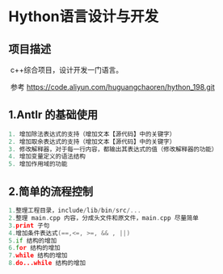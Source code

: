 # Hython语言设计与开发

## 项目描述

​	c++综合项目，设计开发一门语言。

​	参考 https://code.aliyun.com/huguangchaoren/hython_198.git

## 1.Antlr 的基础使用

```cpp
1. 增加除法表达式的支持（增加文本【源代码】中的关键字）
2. 增加取余表达式的支持（增加文本【源代码】中的关键字）
3. 修改解释器，对于每一行内容，都输出其表达式的值（修改解释器的功能）
4. 增加变量定义的语法结构
5. 增加作用域的功能
```

## 2.简单的流程控制

```cpp
1.整理工程目录，include/lib/bin/src/...
2.整理 main.cpp 内容，分成头文件和原文件，main.cpp 尽量简单
3.print 子句
4.增加条件表达式(==,<=, >=, && , ||)
5.if 结构的增加
6.for 结构的增加
7.while 结构的增加
8.do...while 结构的增加
```

